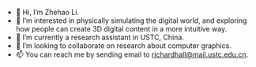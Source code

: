 - 👋 Hi, I’m Zhehao Li. 
- 👀 I’m interested in physically simulating the digital world, and exploring how people can create 3D digital content in a more intuitive way. 
- 🌱 I’m currently a research assistant in USTC, China. 
- 💞️ I’m looking to collaborate on research about computer graphics.
- 📫 You can reach me by sending email to richardhall@mail.ustc.edu.cn.

<!---
zhehaoli1999/zhehaoli1999 is a ✨ special ✨ repository because its `README.md` (this file) appears on your GitHub profile.
You can click the Preview link to take a look at your changes.
--->
